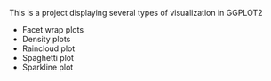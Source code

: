 This is a project displaying several types of visualization in GGPLOT2

- Facet wrap plots
- Density plots
- Raincloud plot
- Spaghetti plot
- Sparkline plot 
